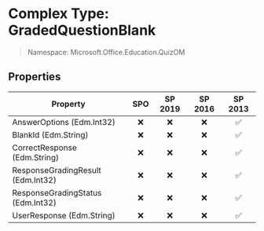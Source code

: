 # Complex Type: GradedQuestionBlank

> Namespace: Microsoft.Office.Education.QuizOM

## Properties

Property | SPO | SP 2019 | SP 2016 | SP 2013
----------|:---:|:-------:|:-------:|:-------:
AnswerOptions (Edm.Int32) | ❌ | ❌ | ❌ | ✅
BlankId (Edm.String) | ❌ | ❌ | ❌ | ✅
CorrectResponse (Edm.String) | ❌ | ❌ | ❌ | ✅
ResponseGradingResult (Edm.Int32) | ❌ | ❌ | ❌ | ✅
ResponseGradingStatus (Edm.Int32) | ❌ | ❌ | ❌ | ✅
UserResponse (Edm.String) | ❌ | ❌ | ❌ | ✅